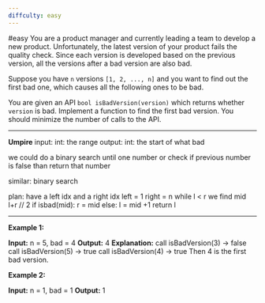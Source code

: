 ```yaml
---
diffculty: easy
---
```

#easy 
You are a product manager and currently leading a team to develop a new product. Unfortunately, the latest version of your product fails the quality check. Since each version is developed based on the previous version, all the versions after a bad version are also bad.

Suppose you have `n` versions `[1, 2, ..., n]` and you want to find out the first bad one, which causes all the following ones to be bad.

You are given an API `bool isBadVersion(version)` which returns whether `version` is bad. Implement a function to find the first bad version. You should minimize the number of calls to the API.
****
**Umpire**
input: 
	int: the range
output:
	int: the start of what bad

we could do a binary  search until one number or check if previous number is false than return that number

similar:
	binary search

plan:
	have a left idx and a right idx
		left  = 1
		right = n
	while l < r
		we find mid
			l+r // 2
		if isbad(mid):
			r = mid
		else:
		l = mid +1
	return l



****
**Example 1:**

**Input:** n = 5, bad = 4
**Output:** 4
**Explanation:**
call isBadVersion(3) -> false
call isBadVersion(5) -> true
call isBadVersion(4) -> true
Then 4 is the first bad version.

**Example 2:**

**Input:** n = 1, bad = 1
**Output:** 1